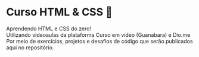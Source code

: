 # Curso HTML & CSS 📖
 Aprendendo HTML e CSS do zero! <br>
 Utilizando videoaulas da plataforma Curso em vídeo (Guanabara) e Dio.me <br>
 Por meio de exercícios, projetos e desafios de código que serão publicados aqui no repositório.
 
 
